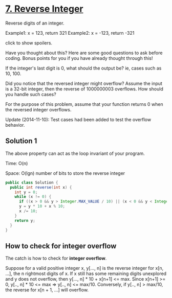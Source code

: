 # [7. Reverse Integer](https://leetcode.com/problems/reverse-integer/)

Reverse digits of an integer.

Example1: x = 123, return 321
Example2: x = -123, return -321

click to show spoilers.

Have you thought about this?
Here are some good questions to ask before coding. Bonus points for you if you have already thought through this!

If the integer's last digit is 0, what should the output be? ie, cases such as 10, 100.

Did you notice that the reversed integer might overflow? Assume the input is a 32-bit integer, then the reverse of 1000000003 overflows. How should you handle such cases?

For the purpose of this problem, assume that your function returns 0 when the reversed integer overflows.

Update (2014-11-10):
Test cases had been added to test the overflow behavior.

## Solution 1

The above property can act as the loop invariant of your program.

Time: O(n)

Space: O(lgn) number of bits to store the reverse integer

```java
public class Solution {
  public int reverse(int x) {
    int y = 0;
    while (x != 0) {
      if ((x > 0 && y > Integer.MAX_VALUE / 10) || (x < 0 && y < Integer.MIN_VALUE / 10)) return 0;
      y = y * 10 + x % 10;
      x /= 10;
    }
    return y;
  }
}
```

## How to check for integer overflow

The catch is how to check for **integer overflow**.

Suppose for a valid positive integer x, y[..., n] is the reverse integer for x[n, ...], the n rightmost digits of x.  If x still has some remaining digits unexplored and y does not overflow, then y[..., n] * 10 + x[n+1] <= max. Since x[n+1] >= 0, y[.., n] * 10 <= max => y[.., n] <= max/10. Conversely, if y[.., n] > max/10, the reverse for x[n + 1, …] will overflow.
